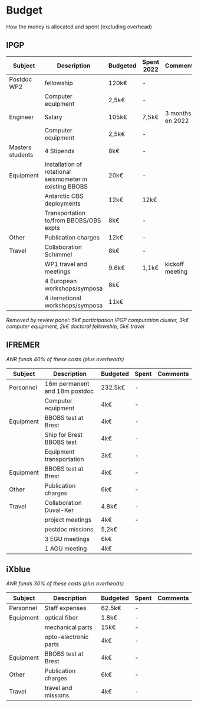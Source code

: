 # Budget

How the money is allocated and spent (excluding overhead)

## IPGP

| Subject | Description | Budgeted | Spent 2022 | Comments |
| ------- | ----------- | -------- | ----- | -------- |
| Postdoc WP2 | fellowship | 120k€ | - |  |
| | Computer equipment  | 2,5k€ | - |  |
| Engineer | Salary | 105k€ | 7,5k€ | 3 months en 2022 |
| | Computer equipment  | 2,5k€ | - |  |
| Masters students | 4 Stipends | 8k€ | - | |
| Equipment | Installation of rotational seismometer in existing BBOBS | 20k€ | - | |
|  | Antarctic OBS deployments | 12k€ | 12k€ | |
|  | Transportation to/from BBOBS/OBS expts | 8k€ | - | |
| Other | Publication charges | 12k€ | - | |
| Travel | Collaboration Schimmel | 8k€ | - | |
| | WP1 travel and meetings | 9.6k€ | 1,1k€ | kickoff meeting |
| | 4 European workshops/symposa | 8k€ | |
| | 4 iternational workshops/symposa | 11k€ | |

*Removed by review panel: 5k€ participation IPGP computation cluster, 3k€ computer equipment, 2k€ doctoral fellowship, 5k€ travel*

## IFREMER

*ANR funds 40% of these costs (plus overheads)*

| Subject | Description | Budgeted | Spent | Comments |
| ------- | ----------- | -------- | ----- | -------- |
| Personnel | 16m permanent and 18m postdoc| 232.5k€ | - |  |
| | Computer equipment  | 4k€ | - | |
| Equipment | BBOBS test at Brest | 4k€ | - | |
|  | Ship for Brest BBOBS test | 4k€ | - | |
|  | Equipment transportation | 3k€ | - | |
| Equipment | BBOBS test at Brest | 4k€ | - | |
| Other | Publication charges | 6k€ | - | |
| Travel | Collaboration Duval-Ker | 4.8k€ | - | |
| | project meetings | 4k€ | - | |
| | postdoc missions | 5,2k€ | |
| | 3 EGU meetings | 6k€ | |
| | 1 AGU meeting | 4k€ | |

## iXblue

*ANR funds 30% of these costs (plus overheads)*

| Subject | Description | Budgeted | Spent | Comments |
| ------- | ----------- | -------- | ----- | -------- |
| Personnel | Staff expenses | 62.5k€ | - |  |
| Equipment | optical fiber | 1.8k€ | - | |
|  | mechanical parts | 15k€ | - | |
|  | opto-electronic parts | 4k€ | - | |
| Equipment | BBOBS test at Brest | 4k€ | - | |
| Other | Publication charges | 6k€ | - | |
| Travel | travel and missions | 4k€ | - | |
